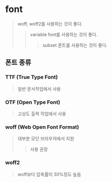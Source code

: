 # font

> woff, woff2를 사용하는 것이 좋다.
>
> > variable font를 사용하는 것이 좋다.
> >
> > > subset 폰트를 사용하는 것이 좋다.

## 폰트 종류

### TTF (True Type Font)

> 일반 문서작업에서 사용

### OTF (Open Type Font)

> 고상도 출력 작업에서 사용

### woff (Web Open Font Format)

> 대부분 모던 브라우저에서 지원
>
> > 사용 권장

### woff2

> woff보다 압축률이 30%정도 높음
